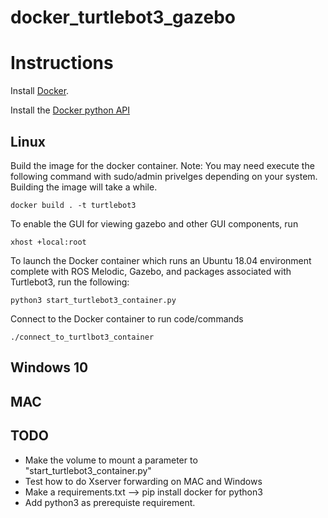 # docker_turtlebot3_gazebo

# Instructions

Install [Docker](https://docs.docker.com/engine/install/).

Install the [Docker python API](https://docker-py.readthedocs.io/en/stable/index.html)

## Linux
Build the image for the docker container. Note: You may need execute the following command with sudo/admin privelges depending on your system. Building the image will take a while.
```
docker build . -t turtlebot3
```

To enable the GUI for viewing gazebo and other GUI components, run
```
xhost +local:root
```

To launch the Docker container which runs an Ubuntu 18.04 environment complete with ROS Melodic, Gazebo, and packages associated with Turtlebot3, run the following:
```
python3 start_turtlebot3_container.py
```

Connect to the Docker container to run code/commands
```
./connect_to_turtlbot3_container
```

## Windows 10

## MAC

## TODO
- Make the volume to mount a parameter to "start_turtlebot3_container.py"
- Test how to do Xserver forwarding on MAC and  Windows
- Make a requirements.txt --> pip install docker for python3
- Add python3 as prerequiste requirement.
